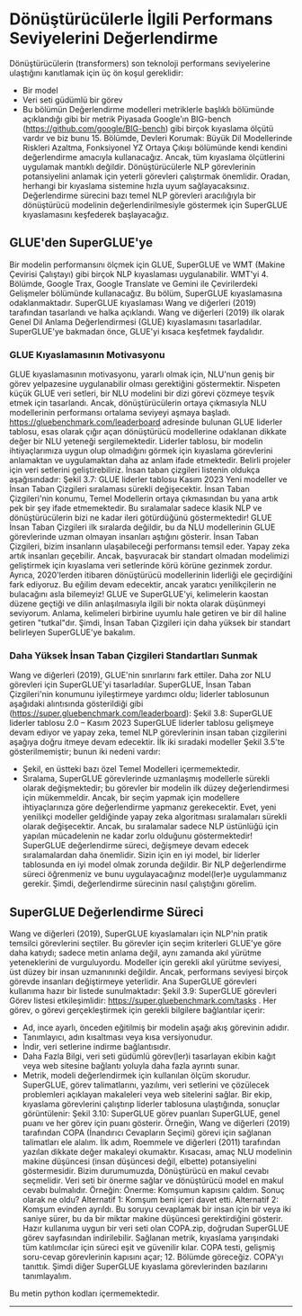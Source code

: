 # Dönüştürücülerle İlgili Performans Seviyelerini Değerlendirme

Dönüştürücülerin (transformers) son teknoloji performans seviyelerine ulaştığını kanıtlamak için üç ön koşul gereklidir: 
- Bir model 
- Veri seti güdümlü bir görev 
- Bu bölümün Değerlendirme modelleri metriklerle başlıklı bölümünde açıklandığı gibi bir metrik 
Piyasada Google'ın BIG-bench (https://github.com/google/BIG-bench) gibi birçok kıyaslama ölçütü vardır ve biz bunu 15. Bölümde, Devleri Korumak: Büyük Dil Modellerinde Riskleri Azaltma, Fonksiyonel YZ Ortaya Çıkışı bölümünde kendi kendini değerlendirme amacıyla kullanacağız. Ancak, tüm kıyaslama ölçütlerini uygulamak mantıklı değildir. Dönüştürücülerle NLP görevlerinin potansiyelini anlamak için yeterli görevleri çalıştırmak önemlidir. Oradan, herhangi bir kıyaslama sistemine hızla uyum sağlayacaksınız. 
Değerlendirme sürecini bazı temel NLP görevleri aracılığıyla bir dönüştürücü modelinin değerlendirilmesiyle göstermek için SuperGLUE kıyaslamasını keşfederek başlayacağız.

## GLUE'den SuperGLUE'ye

Bir modelin performansını ölçmek için GLUE, SuperGLUE ve WMT (Makine Çevirisi Çalıştayı) gibi birçok NLP kıyaslaması uygulanabilir. 
WMT'yi 4. Bölümde, Google Trax, Google Translate ve Gemini ile Çevirilerdeki Gelişmeler bölümünde kullanacağız. 
Bu bölüm, SuperGLUE kıyaslamasına odaklanmaktadır. 
SuperGLUE kıyaslaması Wang ve diğerleri (2019) tarafından tasarlandı ve halka açıklandı. 
Wang ve diğerleri (2019) ilk olarak Genel Dil Anlama Değerlendirmesi (GLUE) kıyaslamasını tasarladılar. 
SuperGLUE'ye bakmadan önce, GLUE'yi kısaca keşfetmek faydalıdır.

### GLUE Kıyaslamasının Motivasyonu

GLUE kıyaslamasının motivasyonu, yararlı olmak için, NLU'nun geniş bir görev yelpazesine uygulanabilir olması gerektiğini göstermektir. 
Nispeten küçük GLUE veri setleri, bir NLU modelini bir dizi görevi çözmeye teşvik etmek için tasarlandı. 
Ancak, dönüştürücülerin ortaya çıkmasıyla NLU modellerinin performansı ortalama seviyeyi aşmaya başladı. 
https://gluebenchmark.com/leaderboard adresinde bulunan GLUE liderler tablosu, esas olarak çığır açan dönüştürücü modellerine odaklanan dikkate değer bir NLU yeteneği sergilemektedir. 
Liderler tablosu, bir modelin ihtiyaçlarımıza uygun olup olmadığını görmek için kıyaslama görevlerini anlamaktan ve uygulamaktan daha az anlam ifade etmektedir. 
Belirli projeler için veri setlerini geliştirebiliriz. 
İnsan taban çizgileri listenin oldukça aşağısındadır: 
Şekil 3.7: GLUE liderler tablosu Kasım 2023 
Yeni modeller ve İnsan Taban Çizgileri sıralaması sürekli değişecektir. 
İnsan Taban Çizgileri'nin konumu, Temel Modellerin ortaya çıkmasından bu yana artık pek bir şey ifade etmemektedir. 
Bu sıralamalar sadece klasik NLP ve dönüştürücülerin bizi ne kadar ileri götürdüğünü göstermektedir! 
GLUE İnsan Taban Çizgileri ilk sıralarda değildir, bu da NLU modellerinin GLUE görevlerinde uzman olmayan insanları aştığını gösterir. 
İnsan Taban Çizgileri, bizim insanların ulaşabileceği performansı temsil eder. 
Yapay zeka artık insanları geçebilir. 
Ancak, başvuracak bir standart olmadan modelimizi geliştirmek için kıyaslama veri setlerinde körü körüne gezinmek zordur. 
Ayrıca, 2020'lerden itibaren dönüştürücü modellerinin liderliği ele geçirdiğini fark ediyoruz. 
Bu eğilim devam edecektir, ancak yaratıcı yenilikçilerin ne bulacağını asla bilemeyiz! 
GLUE ve SuperGLUE'yi, kelimelerin kaostan düzene geçtiği ve dilin anlaşılmasıyla ilgili bir nokta olarak düşünmeyi seviyorum. 
Anlama, kelimeleri birbirine uyumlu hale getiren ve bir dil haline getiren "tutkal"dır. 
Şimdi, İnsan Taban Çizgileri için daha yüksek bir standart belirleyen SuperGLUE'ye bakalım.

### Daha Yüksek İnsan Taban Çizgileri Standartları Sunmak

Wang ve diğerleri (2019), GLUE'nin sınırlarını fark ettiler. 
Daha zor NLU görevleri için SuperGLUE'yi tasarladılar. 
SuperGLUE, İnsan Taban Çizgileri'nin konumunu iyileştirmeye yardımcı oldu; liderler tablosunun aşağıdaki alıntısında gösterildiği gibi (https://super.gluebenchmark.com/leaderboard): 
Şekil 3.8: SuperGLUE liderler tablosu 2.0 – Kasım 2023 
SuperGLUE liderler tablosu gelişmeye devam ediyor ve yapay zeka, temel NLP görevlerinin insan taban çizgilerini aşağıya doğru itmeye devam edecektir. 
İlk iki sıradaki modeller Şekil 3.5'te gösterilmemiştir; bunun iki nedeni vardır: 
- Şekil, en üstteki bazı özel Temel Modelleri içermemektedir. 
- Sıralama, SuperGLUE görevlerinde uzmanlaşmış modellerle sürekli olarak değişmektedir; bu görevler bir modelin ilk düzey değerlendirmesi için mükemmeldir. 
Ancak, bir seçim yapmak için modellere ihtiyaçlarınıza göre değerlendirme yapmanız gerekecektir. 
Evet, yeni yenilikçi modeller geldiğinde yapay zeka algoritması sıralamaları sürekli olarak değişecektir. 
Ancak, bu sıralamalar sadece NLP üstünlüğü için yapılan mücadelenin ne kadar zorlu olduğunu göstermektedir! 
SuperGLUE değerlendirme süreci, değişmeye devam edecek sıralamalardan daha önemlidir. 
Sizin için en iyi model, bir liderler tablosunda en iyi model olmak zorunda değildir. 
Bir NLP değerlendirme süreci öğrenmeniz ve bunu uygulayacağınız model(ler)e uygulammanız gerekir. 
Şimdi, değerlendirme sürecinin nasıl çalıştığını görelim.

## SuperGLUE Değerlendirme Süreci

Wang ve diğerleri (2019), SuperGLUE kıyaslamaları için NLP'nin pratik temsilci görevlerini seçtiler. 
Bu görevler için seçim kriterleri GLUE'ye göre daha katıydı; sadece metin anlama değil, aynı zamanda akıl yürütme yeteneklerini de vurguluyordu. 
Modeller için gerekli akıl yürütme seviyesi, üst düzey bir insan uzmanınınki değildir. 
Ancak, performans seviyesi birçok görevde insanları değiştirmeye yeterlidir. 
Ana SuperGLUE görevleri kullanıma hazır bir listede sunulmaktadır: 
Şekil 3.9: SuperGLUE görevleri 
Görev listesi etkileşimlidir: https://super.gluebenchmark.com/tasks . 
Her görev, o görevi gerçekleştirmek için gerekli bilgilere bağlantılar içerir: 
- Ad, ince ayarlı, önceden eğitilmiş bir modelin aşağı akış görevinin adıdır. 
- Tanımlayıcı, adın kısaltması veya kısa versiyonudur. 
- İndir, veri setlerine indirme bağlantısıdır. 
- Daha Fazla Bilgi, veri seti güdümlü görev(ler)i tasarlayan ekibin kağıt veya web sitesine bağlantı yoluyla daha fazla ayrıntı sunar. 
- Metrik, modeli değerlendirmek için kullanılan ölçüm skorudur. 
SuperGLUE, görev talimatlarını, yazılımı, veri setlerini ve çözülecek problemleri açıklayan makaleleri veya web sitelerini sağlar. 
Bir ekip, kıyaslama görevlerini çalıştırıp liderler tablosuna ulaştığında, sonuçlar görüntülenir: 
Şekil 3.10: SuperGLUE görev puanları 
SuperGLUE, genel puanı ve her görev için puanı gösterir. 
Örneğin, Wang ve diğerleri (2019) tarafından COPA (İnandırıcı Cevapların Seçimi) görevi için sağlanan talimatları ele alalım. 
İlk adım, Roemmele ve diğerleri (2011) tarafından yazılan dikkate değer makaleyi okumaktır. 
Kısacası, amaç NLU modelinin makine düşüncesi (insan düşüncesi değil, elbette) potansiyelini göstermesidir. 
Bizim durumumuzda, Dönüştürücü en makul cevabı seçmelidir. 
Veri seti bir önerme sağlar ve dönüştürücü model en makul cevabı bulmalıdır. 
Örneğin: 
Önerme: Komşumun kapısını çaldım. 
Sonuç olarak ne oldu? 
Alternatif 1: Komşum beni içeri davet etti. 
Alternatif 2: Komşum evinden ayrıldı. 
Bu soruyu cevaplamak bir insan için bir veya iki saniye sürer, bu da bir miktar makine düşüncesi gerektirdiğini gösterir. 
Hazır kullanıma uygun bir veri seti olan COPA.zip, doğrudan SuperGLUE görev sayfasından indirilebilir. 
Sağlanan metrik, kıyaslama yarışındaki tüm katılımcılar için süreci eşit ve güvenilir kılar. 
COPA testi, gelişmiş soru-cevap görevlerinin kapısını açar; 12. Bölümde göreceğiz. 
COPA'yı tanıttık. 
Şimdi diğer SuperGLUE kıyaslama görevlerinden bazılarını tanımlayalım. 

Bu metin python kodları içermemektedir.

---

